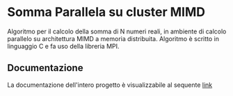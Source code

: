 # Somma Parallela su cluster MIMD
Algoritmo per il calcolo della somma di N numeri reali, in ambiente di calcolo parallelo su architettura MIMD a memoria distribuita.
Algoritmo è scritto in linguaggio C e fa uso della libreria MPI.

<h2>Documentazione</h2>
La documentazione dell'intero progetto è visualizzabile al sequente <a href="https://drive.google.com/file/d/10p53wC5LFo84MAthdLAhvuSGlwUO721X/view?usp=drive_link">link</a>

